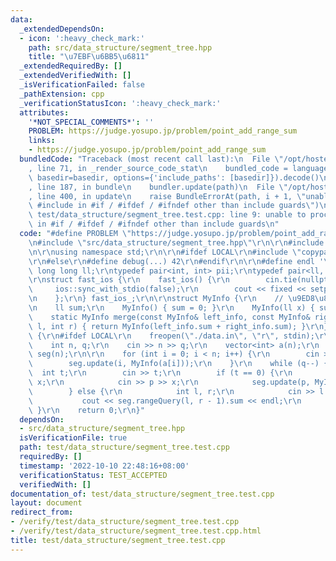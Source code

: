 ```yaml
---
data:
  _extendedDependsOn:
  - icon: ':heavy_check_mark:'
    path: src/data_structure/segment_tree.hpp
    title: "\u7EBF\u6BB5\u6811"
  _extendedRequiredBy: []
  _extendedVerifiedWith: []
  _isVerificationFailed: false
  _pathExtension: cpp
  _verificationStatusIcon: ':heavy_check_mark:'
  attributes:
    '*NOT_SPECIAL_COMMENTS*': ''
    PROBLEM: https://judge.yosupo.jp/problem/point_add_range_sum
    links:
    - https://judge.yosupo.jp/problem/point_add_range_sum
  bundledCode: "Traceback (most recent call last):\n  File \"/opt/hostedtoolcache/Python/3.10.7/x64/lib/python3.10/site-packages/onlinejudge_verify/documentation/build.py\"\
    , line 71, in _render_source_code_stat\n    bundled_code = language.bundle(stat.path,\
    \ basedir=basedir, options={'include_paths': [basedir]}).decode()\n  File \"/opt/hostedtoolcache/Python/3.10.7/x64/lib/python3.10/site-packages/onlinejudge_verify/languages/cplusplus.py\"\
    , line 187, in bundle\n    bundler.update(path)\n  File \"/opt/hostedtoolcache/Python/3.10.7/x64/lib/python3.10/site-packages/onlinejudge_verify/languages/cplusplus_bundle.py\"\
    , line 400, in update\n    raise BundleErrorAt(path, i + 1, \"unable to process\
    \ #include in #if / #ifdef / #ifndef other than include guards\")\nonlinejudge_verify.languages.cplusplus_bundle.BundleErrorAt:\
    \ test/data_structure/segment_tree.test.cpp: line 9: unable to process #include\
    \ in #if / #ifdef / #ifndef other than include guards\n"
  code: "#define PROBLEM \"https://judge.yosupo.jp/problem/point_add_range_sum\"\r\
    \n#include \"src/data_structure/segment_tree.hpp\"\r\n\r\n#include <bits/stdc++.h>\r\
    \n\r\nusing namespace std;\r\n\r\n#ifdef LOCAL\r\n#include \"copypaste/debug.h\"\
    \r\n#else\r\n#define debug(...) 42\r\n#endif\r\n\r\n#define endl '\\n'\r\ntypedef\
    \ long long ll;\r\ntypedef pair<int, int> pii;\r\ntypedef pair<ll, ll> pll;\r\n\
    \r\nstruct fast_ios {\r\n    fast_ios() {\r\n        cin.tie(nullptr);\r\n   \
    \     ios::sync_with_stdio(false);\r\n        cout << fixed << setprecision(10);\r\
    \n    };\r\n} fast_ios_;\r\n\r\nstruct MyInfo {\r\n    // \u9ED8\u8BA4\u503C\r\
    \n    ll sum;\r\n    MyInfo() { sum = 0; }\r\n    MyInfo(ll x) { sum = x; }\r\n\
    \    static MyInfo merge(const MyInfo& left_info, const MyInfo& right_info, int\
    \ l, int r) { return MyInfo(left_info.sum + right_info.sum); }\r\n};\r\nint main()\
    \ {\r\n#ifdef LOCAL\r\n    freopen(\"./data.in\", \"r\", stdin);\r\n#endif\r\n\
    \    int n, q;\r\n    cin >> n >> q;\r\n    vector<int> a(n);\r\n    SegmentTree<MyInfo>\
    \ seg(n);\r\n\r\n    for (int i = 0; i < n; i++) {\r\n        cin >> a[i];\r\n\
    \        seg.update(i, MyInfo(a[i]));\r\n    }\r\n    while (q--) {\r\n      \
    \  int t;\r\n        cin >> t;\r\n        if (t == 0) {\r\n            int p,\
    \ x;\r\n            cin >> p >> x;\r\n            seg.update(p, MyInfo(x));\r\n\
    \        } else {\r\n            int l, r;\r\n            cin >> l >> r;\r\n \
    \           cout << seg.rangeQuery(l, r - 1).sum << endl;\r\n        }\r\n   \
    \ }\r\n    return 0;\r\n}"
  dependsOn:
  - src/data_structure/segment_tree.hpp
  isVerificationFile: true
  path: test/data_structure/segment_tree.test.cpp
  requiredBy: []
  timestamp: '2022-10-10 22:48:16+08:00'
  verificationStatus: TEST_ACCEPTED
  verifiedWith: []
documentation_of: test/data_structure/segment_tree.test.cpp
layout: document
redirect_from:
- /verify/test/data_structure/segment_tree.test.cpp
- /verify/test/data_structure/segment_tree.test.cpp.html
title: test/data_structure/segment_tree.test.cpp
---
```

